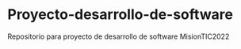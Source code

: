 # Proyecto-desarrollo-de-software
Repositorio para proyecto de desarrollo de software MisionTIC2022
